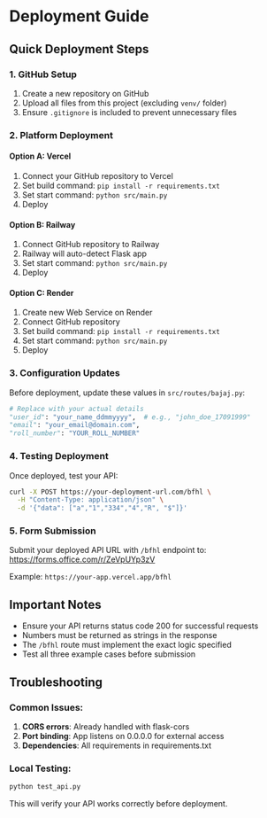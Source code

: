 # Deployment Guide

## Quick Deployment Steps

### 1. GitHub Setup
1. Create a new repository on GitHub
2. Upload all files from this project (excluding `venv/` folder)
3. Ensure `.gitignore` is included to prevent unnecessary files

### 2. Platform Deployment

#### Option A: Vercel
1. Connect your GitHub repository to Vercel
2. Set build command: `pip install -r requirements.txt`
3. Set start command: `python src/main.py`
4. Deploy

#### Option B: Railway
1. Connect GitHub repository to Railway
2. Railway will auto-detect Flask app
3. Set start command: `python src/main.py`
4. Deploy

#### Option C: Render
1. Create new Web Service on Render
2. Connect GitHub repository
3. Set build command: `pip install -r requirements.txt`
4. Set start command: `python src/main.py`
5. Deploy

### 3. Configuration Updates

Before deployment, update these values in `src/routes/bajaj.py`:

```python
# Replace with your actual details
"user_id": "your_name_ddmmyyyy",  # e.g., "john_doe_17091999"
"email": "your_email@domain.com",
"roll_number": "YOUR_ROLL_NUMBER"
```

### 4. Testing Deployment

Once deployed, test your API:

```bash
curl -X POST https://your-deployment-url.com/bfhl \
  -H "Content-Type: application/json" \
  -d '{"data": ["a","1","334","4","R", "$"]}'
```

### 5. Form Submission

Submit your deployed API URL with `/bfhl` endpoint to:
https://forms.office.com/r/ZeVpUYp3zV

Example: `https://your-app.vercel.app/bfhl`

## Important Notes

- Ensure your API returns status code 200 for successful requests
- Numbers must be returned as strings in the response
- The `/bfhl` route must implement the exact logic specified
- Test all three example cases before submission

## Troubleshooting

### Common Issues:
1. **CORS errors**: Already handled with flask-cors
2. **Port binding**: App listens on 0.0.0.0 for external access
3. **Dependencies**: All requirements in requirements.txt

### Local Testing:
```bash
python test_api.py
```

This will verify your API works correctly before deployment.

